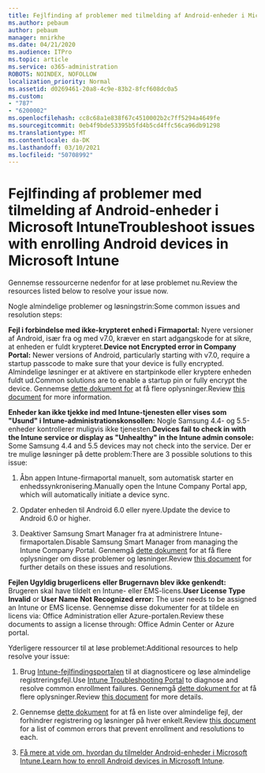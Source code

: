 ```yaml
---
title: Fejlfinding af problemer med tilmelding af Android-enheder i Microsoft Intune
ms.author: pebaum
author: pebaum
manager: mnirkhe
ms.date: 04/21/2020
ms.audience: ITPro
ms.topic: article
ms.service: o365-administration
ROBOTS: NOINDEX, NOFOLLOW
localization_priority: Normal
ms.assetid: d0269461-20a8-4c9e-83b2-8fcf608dc0a5
ms.custom:
- "787"
- "6200002"
ms.openlocfilehash: cc8c68a1e838f67c4510002b2c7ff5294a4649fe
ms.sourcegitcommit: 0eb4f9bde53395b5fd4b5cd4ffc56ca96db91298
ms.translationtype: MT
ms.contentlocale: da-DK
ms.lasthandoff: 03/10/2021
ms.locfileid: "50708992"
---
```

# <a name="troubleshoot-issues-with-enrolling-android-devices-in-microsoft-intune"></a><span data-ttu-id="80e61-102">Fejlfinding af problemer med tilmelding af Android-enheder i Microsoft Intune</span><span class="sxs-lookup"><span data-stu-id="80e61-102">Troubleshoot issues with enrolling Android devices in Microsoft Intune</span></span>

<span data-ttu-id="80e61-103">Gennemse ressourcerne nedenfor for at løse problemet nu.</span><span class="sxs-lookup"><span data-stu-id="80e61-103">Review the resources listed below to resolve your issue now.</span></span>
  
<span data-ttu-id="80e61-104">Nogle almindelige problemer og løsningstrin:</span><span class="sxs-lookup"><span data-stu-id="80e61-104">Some common issues and resolution steps:</span></span>
  
 <span data-ttu-id="80e61-105">**Fejl i forbindelse med ikke-krypteret enhed i Firmaportal:** Nyere versioner af Android, især fra og med v7.0, kræver en start adgangskode for at sikre, at enheden er fuldt krypteret.</span><span class="sxs-lookup"><span data-stu-id="80e61-105">**Device not Encrypted error in Company Portal:** Newer versions of Android, particularly starting with v7.0, require a startup passcode to make sure that your device is fully encrypted.</span></span> <span data-ttu-id="80e61-106">Almindelige løsninger er at aktivere en startpinkode eller kryptere enheden fuldt ud.</span><span class="sxs-lookup"><span data-stu-id="80e61-106">Common solutions are to enable a startup pin or fully encrypt the device.</span></span> <span data-ttu-id="80e61-107">Gennemse [dette dokument for](https://docs.microsoft.com/intune-user-help/your-device-appears-encrypted-but-cp-says-otherwise-android) at få flere oplysninger.</span><span class="sxs-lookup"><span data-stu-id="80e61-107">Review [this document](https://docs.microsoft.com/intune-user-help/your-device-appears-encrypted-but-cp-says-otherwise-android) for more information.</span></span>
  
 <span data-ttu-id="80e61-108">**Enheder kan ikke tjekke ind med Intune-tjenesten eller vises som "Usund" i Intune-administrationskonsollen:** Nogle Samsung 4.4- og 5.5-enheder kontrollerer muligvis ikke tjenesten.</span><span class="sxs-lookup"><span data-stu-id="80e61-108">**Devices fail to check in with the Intune service or display as "Unhealthy" in the Intune admin console:** Some Samsung 4.4 and 5.5 devices may not check into the service.</span></span> <span data-ttu-id="80e61-109">Der er tre mulige løsninger på dette problem:</span><span class="sxs-lookup"><span data-stu-id="80e61-109">There are 3 possible solutions to this issue:</span></span>
  
1. <span data-ttu-id="80e61-110">Åbn appen Intune-firmaportal manuelt, som automatisk starter en enhedssynkronisering.</span><span class="sxs-lookup"><span data-stu-id="80e61-110">Manually open the Intune Company Portal app, which will automatically initiate a device sync.</span></span>

2. <span data-ttu-id="80e61-111">Opdater enheden til Android 6.0 eller nyere.</span><span class="sxs-lookup"><span data-stu-id="80e61-111">Update the device to Android 6.0 or higher.</span></span>

3. <span data-ttu-id="80e61-112">Deaktiver Samsung Smart Manager fra at administrere Intune-firmaportalen.</span><span class="sxs-lookup"><span data-stu-id="80e61-112">Disable Samsung Smart Manager from managing the Intune Company Portal.</span></span> <span data-ttu-id="80e61-113">Gennemgå [dette dokument](https://docs.microsoft.com/troubleshoot/mem/intune/troubleshoot-device-enrollment-in-intune#devices-fail-to-check-in-with-the-intune-service-and-display-as-unhealthy-in-the-intune-admin-console) for at få flere oplysninger om disse problemer og løsninger.</span><span class="sxs-lookup"><span data-stu-id="80e61-113">Review [this document](https://docs.microsoft.com/troubleshoot/mem/intune/troubleshoot-device-enrollment-in-intune#devices-fail-to-check-in-with-the-intune-service-and-display-as-unhealthy-in-the-intune-admin-console) for further details on these issues and resolutions.</span></span>

 <span data-ttu-id="80e61-114">**Fejlen Ugyldig brugerlicens** **eller Brugernavn blev ikke genkendt:** Brugeren skal have tildelt en Intune- eller EMS-licens.</span><span class="sxs-lookup"><span data-stu-id="80e61-114">**User License Type Invalid** or **User Name Not Recognized error:** The user needs to be assigned an Intune or EMS license.</span></span> <span data-ttu-id="80e61-115">Gennemse disse dokumenter for at tildele en licens via: Office Administration eller Azure-portalen.</span><span class="sxs-lookup"><span data-stu-id="80e61-115">Review these documents to assign a license through: Office Admin Center or Azure portal.</span></span>
  
<span data-ttu-id="80e61-116">Yderligere ressourcer til at løse problemet:</span><span class="sxs-lookup"><span data-stu-id="80e61-116">Additional resources to help resolve your issue:</span></span>
  
1. <span data-ttu-id="80e61-117">Brug [Intune-fejlfindingsportalen](https://devicemanagement.microsoft.com/#blade/Microsoft_Intune_DeviceSettings/TroubleshootBlade) til at diagnosticere og løse almindelige registreringsfejl.</span><span class="sxs-lookup"><span data-stu-id="80e61-117">Use [Intune Troubleshooting Portal](https://devicemanagement.microsoft.com/#blade/Microsoft_Intune_DeviceSettings/TroubleshootBlade) to diagnose and resolve common enrollment failures.</span></span> <span data-ttu-id="80e61-118">Gennemgå [dette dokument for](https://docs.microsoft.com/intune/help-desk-operators) at få flere oplysninger.</span><span class="sxs-lookup"><span data-stu-id="80e61-118">Review [this document](https://docs.microsoft.com/intune/help-desk-operators) for more details.</span></span>

2. <span data-ttu-id="80e61-119">Gennemse [dette dokument](https://docs.microsoft.com/troubleshoot/mem/intune/troubleshoot-device-enrollment-in-intune) for at få en liste over almindelige fejl, der forhindrer registrering og løsninger på hver enkelt.</span><span class="sxs-lookup"><span data-stu-id="80e61-119">Review [this document](https://docs.microsoft.com/troubleshoot/mem/intune/troubleshoot-device-enrollment-in-intune) for a list of common errors that prevent enrollment and resolutions to each.</span></span>

3. <span data-ttu-id="80e61-120">[Få mere at vide om, hvordan du tilmelder Android-enheder i Microsoft Intune.](https://docs.microsoft.com/intune/android-enroll)</span><span class="sxs-lookup"><span data-stu-id="80e61-120">[Learn how to enroll Android devices in Microsoft Intune](https://docs.microsoft.com/intune/android-enroll).</span></span>
